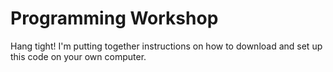 # Programming Workshop

Hang tight! I'm putting together instructions on how to download and set up this code on your own computer.
